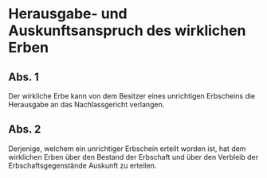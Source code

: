 # Herausgabe- und Auskunftsanspruch des wirklichen Erben



## Abs. 1

 Der wirkliche Erbe kann von dem Besitzer eines unrichtigen Erbscheins die Herausgabe an das Nachlassgericht verlangen.

## Abs. 2

 Derjenige, welchem ein unrichtiger Erbschein erteilt worden ist, hat dem wirklichen Erben über den Bestand der Erbschaft und über den Verbleib der Erbschaftsgegenstände Auskunft zu erteilen. 

